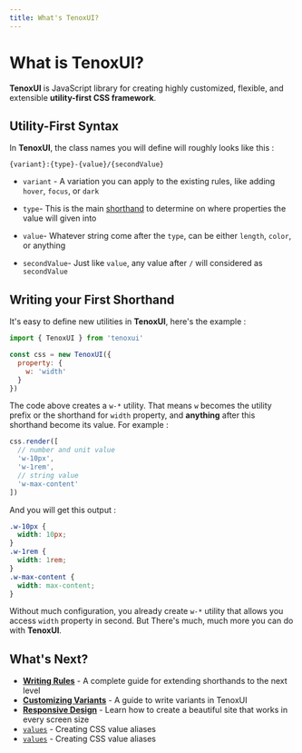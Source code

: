 ```yaml
---
title: What's TenoxUI?
---
```


# What is TenoxUI?

**TenoxUI** is JavaScript library for creating highly customized, flexible, and extensible **utility-first CSS framework**.

## Utility-First Syntax

In **TenoxUI**, the class names you will define will roughly looks like this :

```
{variant}:{type}-{value}/{secondValue}
```

- `variant` - A variation you can apply to the existing rules, like adding `hover`, `focus`, or `dark`

- `type`- This is the main [shorthand](/docs/guides/writing-rules.md) to determine on where properties the value will given into

- `value`- Whatever string come after the `type`, can be either `length`, `color`, or anything

- `secondValue`- Just like `value`, any value after `/` will considered as `secondValue`

## Writing your First Shorthand

It's easy to define new utilities in **TenoxUI**, here's the example :

```javascript {5}
import { TenoxUI } from 'tenoxui'

const css = new TenoxUI({
  property: {
    w: 'width'
  }
})
```

The code above creates a `w-*` utility. That means `w` becomes the utility prefix or the shorthand for `width` property, and **anything** after this shorthand become its value. For example :

```javascript
css.render([
  // number and unit value
  'w-10px',
  'w-1rem',
  // string value
  'w-max-content'
])
```

And you will get this output :

```css
.w-10px {
  width: 10px;
}
.w-1rem {
  width: 1rem;
}
.w-max-content {
  width: max-content;
}
```

Without much configuration, you already create `w-*` utility that allows you access `width` property in second. But There's much, much more you can do with **TenoxUI**.

## What's Next?

- [**Writing Rules**](/) - A complete guide for extending shorthands to the next level
- [**Customizing Variants**](/) - A guide to write variants in TenoxUI
- [**Responsive Design**](/) - Learn how to create a beautiful site that works in every screen size
- [`values`](/) - Creating CSS value aliases
- [`values`](/) - Creating CSS value aliases
